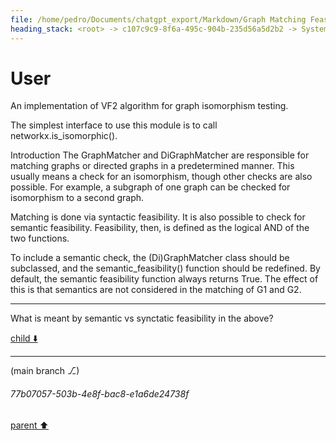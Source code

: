 ```yaml
---
file: /home/pedro/Documents/chatgpt_export/Markdown/Graph Matching Feasibility Explanation.md
heading_stack: <root> -> c107c9c9-8f6a-495c-904b-235d56a5d2b2 -> System -> 201c3e31-2aa4-4889-bf9a-7b2f47a7b304 -> System -> aaa251a3-5cb0-4526-a1ed-39cc659d7cc2 -> User
---
```

# User

An implementation of VF2 algorithm for graph isomorphism testing.

The simplest interface to use this module is to call networkx.is_isomorphic().

Introduction
The GraphMatcher and DiGraphMatcher are responsible for matching graphs or directed graphs in a predetermined manner. This usually means a check for an isomorphism, though other checks are also possible. For example, a subgraph of one graph can be checked for isomorphism to a second graph.

Matching is done via syntactic feasibility. It is also possible to check for semantic feasibility. Feasibility, then, is defined as the logical AND of the two functions.

To include a semantic check, the (Di)GraphMatcher class should be subclassed, and the semantic_feasibility() function should be redefined. By default, the semantic feasibility function always returns True. The effect of this is that semantics are not considered in the matching of G1 and G2.

---

What is meant by semantic vs synctatic feasibility in the above?

[child ⬇️](#77b07057-503b-4e8f-bac8-e1a6de24738f)

---

(main branch ⎇)
###### 77b07057-503b-4e8f-bac8-e1a6de24738f
[parent ⬆️](#aaa251a3-5cb0-4526-a1ed-39cc659d7cc2)
